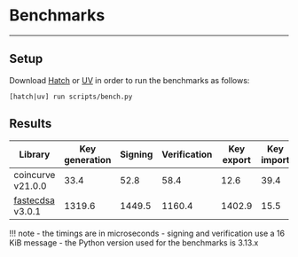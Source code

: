 # Benchmarks

-----

## Setup

Download [Hatch](https://hatch.pypa.io/latest/install/) or [UV](https://docs.astral.sh/uv/getting-started/installation/) in order to run the benchmarks as follows:

```
[hatch|uv] run scripts/bench.py
```

## Results

| Library | Key generation | Signing | Verification | Key export | Key import |
| --- | --- | --- | --- | --- | --- |
| coincurve v21.0.0 | 33.4 | 52.8 | 58.4 | 12.6 | 39.4 |
| [fastecdsa](https://github.com/AntonKueltz/fastecdsa) v3.0.1 | 1319.6 | 1449.5 | 1160.4 | 1402.9 | 15.5 |

!!! note
    - the timings are in microseconds
    - signing and verification use a 16 KiB message
    - the Python version used for the benchmarks is 3.13.x
